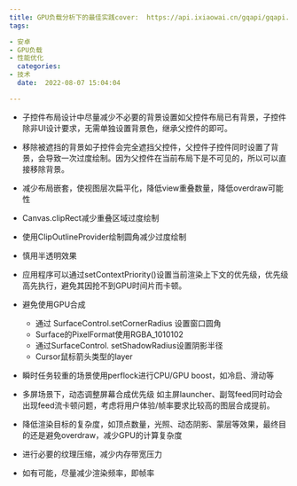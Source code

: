 ```yaml
---
title: GPU负载分析下的最佳实践cover:  https://api.ixiaowai.cn/gqapi/gqapi.php
tags:

- 安卓
- GPU负载
- 性能优化
  categories:
- 技术
  date:  2022-08-07 15:04:04

---
```


- 子控件布局设计中尽量减少不必要的背景设置如父控件布局已有背景，子控件除非UI设计要求，无需单独设置背景色，继承父控件的即可。

- 移除被遮挡的背景如子控件会完全遮挡父控件，父控件子控件同时设置了背景，会导致一次过度绘制。因为父控件在当前布局下是不可见的，所以可以直接移除背景。

- 减少布局嵌套，使视图层次扁平化，降低view重叠数量，降低overdraw可能性

- Canvas.clipRect减少重叠区域过度绘制

- 使用ClipOutlineProvider绘制圆角减少过度绘制

- 慎用半透明效果

- 应用程序可以通过setContextPriority()设置当前渲染上下文的优先级，优先级高先执行，避免其因抢不到GPU时间片而卡顿。

- 避免使用GPU合成
  - 通过 SurfaceControl.setCornerRadius 设置窗口圆角
  - Surface的PixelFormat使用RGBA_1010102
  - 通过SurfaceControl. setShadowRadius设置阴影半径
  - Cursor鼠标箭头类型的layer

- 瞬时任务较重的场景使用perflock进行CPU/GPU boost，如冷启、滑动等

- 多屏场景下，动态调整屏幕合成优先级 如主屏launcher、副驾feed同时动会出现feed流卡顿问题，考虑将用户体验/帧率要求比较高的图层合成提前。

- 降低渲染目标的复杂度，如顶点数量，光照、动态阴影、蒙层等效果，最终目的还是避免overdraw，减少GPU的计算复杂度

- 进行必要的纹理压缩，减少内存带宽压力

- 如有可能，尽量减少渲染频率，即帧率

